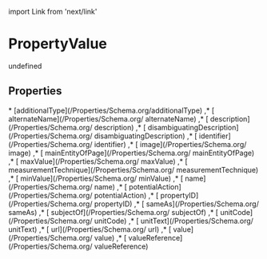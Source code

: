 import Link from 'next/link'
# PropertyValue

undefined

## Properties

<Grid>
* [additionalType](/Properties/Schema.org/additionalType)
,* [ alternateName](/Properties/Schema.org/ alternateName)
,* [ description](/Properties/Schema.org/ description)
,* [ disambiguatingDescription](/Properties/Schema.org/ disambiguatingDescription)
,* [ identifier](/Properties/Schema.org/ identifier)
,* [ image](/Properties/Schema.org/ image)
,* [ mainEntityOfPage](/Properties/Schema.org/ mainEntityOfPage)
,* [ maxValue](/Properties/Schema.org/ maxValue)
,* [ measurementTechnique](/Properties/Schema.org/ measurementTechnique)
,* [ minValue](/Properties/Schema.org/ minValue)
,* [ name](/Properties/Schema.org/ name)
,* [ potentialAction](/Properties/Schema.org/ potentialAction)
,* [ propertyID](/Properties/Schema.org/ propertyID)
,* [ sameAs](/Properties/Schema.org/ sameAs)
,* [ subjectOf](/Properties/Schema.org/ subjectOf)
,* [ unitCode](/Properties/Schema.org/ unitCode)
,* [ unitText](/Properties/Schema.org/ unitText)
,* [ url](/Properties/Schema.org/ url)
,* [ value](/Properties/Schema.org/ value)
,* [ valueReference](/Properties/Schema.org/ valueReference)

</Grid>

